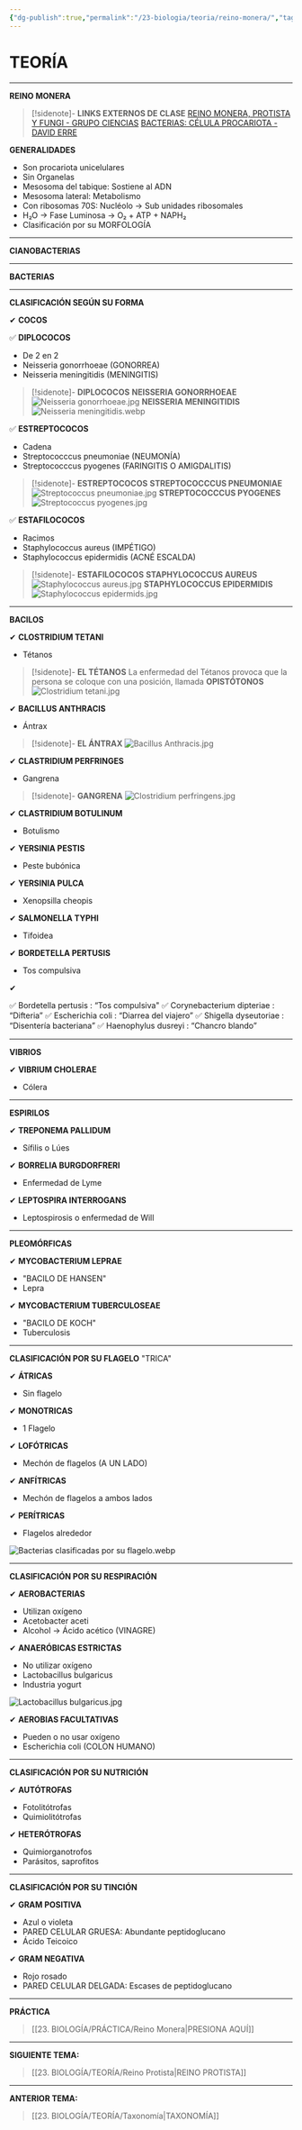 ```yaml
---
{"dg-publish":true,"permalink":"/23-biologia/teoria/reino-monera/","tags":["Biología","Teoría"]}
---
```


# TEORÍA
---
**REINO MONERA**

>[!sidenote]- **LINKS EXTERNOS DE CLASE** 
>[REINO MONERA, PROTISTA Y FUNGI - GRUPO CIENCIAS](https://www.youtube.com/watch?v=MvZ3N3l7I5g) 
>[BACTERIAS: CÉLULA PROCARIOTA - DAVID ERRE](https://www.youtube.com/live/zbn2NcgDiiA?si=aPlXNYMlR-yqiX7R)

**GENERALIDADES**
- Son procariota unicelulares
- Sin Organelas
- Mesosoma del tabique: Sostiene al ADN
- Mesosoma lateral: Metabolismo
- Con ribosomas 70S: Nucléolo → Sub unidades ribosomales
- H₂O → Fase Luminosa → O₂ + ATP + NAPH₂
- Clasificación por su MORFOLOGÍA


---
**CIANOBACTERIAS**

---
**BACTERIAS**

---
**CLASIFICACIÓN SEGÚN SU FORMA**

✔ **COCOS**

✅ **DIPLOCOCOS**
- De 2 en 2
- Neisseria gonorrhoeae (GONORREA) 
- Neisseria meningitidis (MENINGITIS)

>[!sidenote]- **DIPLOCOCOS**
>**NEISSERIA GONORRHOEAE**
>![Neisseria gonorrhoeae.jpg](/img/user/1.%20ELEMENTOS%20GR%C3%81FICOS/Neisseria%20gonorrhoeae.jpg)
>**NEISSERIA MENINGITIDIS**
>![Neisseria meningitidis.webp](/img/user/1.%20ELEMENTOS%20GR%C3%81FICOS/Neisseria%20meningitidis.webp)

✅ **ESTREPTOCOCOS**
- Cadena
- Streptococccus pneumoniae (NEUMONÍA)
- Streptococccus pyogenes (FARINGITIS O AMIGDALITIS)

>[!sidenote]- **ESTREPTOCOCOS**
>**STREPTOCOCCCUS PNEUMONIAE**
>![Streptococcus pneumoniae.jpg](/img/user/1.%20ELEMENTOS%20GR%C3%81FICOS/Streptococcus%20pneumoniae.jpg)
>**STREPTOCOCCCUS PYOGENES**
>![Streptococcus pyogenes.jpg](/img/user/1.%20ELEMENTOS%20GR%C3%81FICOS/Streptococcus%20pyogenes.jpg)
>

✅ **ESTAFILOCOCOS**
- Racimos
- Staphylococcus aureus (IMPÉTIGO) 
- Staphylococcus epidermidis (ACNÉ ESCALDA)

>[!sidenote]- **ESTAFILOCOCOS**
>**STAPHYLOCOCCUS AUREUS**
>![Staphylococcus aureus.jpg](/img/user/1.%20ELEMENTOS%20GR%C3%81FICOS/Staphylococcus%20aureus.jpg)
>**STAPHYLOCOCCUS EPIDERMIDIS**
>![Staphylococcus epidermids.jpg](/img/user/1.%20ELEMENTOS%20GR%C3%81FICOS/Staphylococcus%20epidermids.jpg)

---
**BACILOS**

✔ **CLOSTRIDIUM TETANI** 
- Tétanos

>[!sidenote]- **EL TÉTANOS**
>La enfermedad del Tétanos provoca que la persona se coloque con una posición, llamada **OPISTÓTONOS**
>![Clostridium tetani.jpg](/img/user/1.%20ELEMENTOS%20GR%C3%81FICOS/Clostridium%20tetani.jpg)

✔ **BACILLUS ANTHRACIS**
- Ántrax

>[!sidenote]- **EL ÁNTRAX**
>![Bacillus Anthracis.jpg](/img/user/1.%20ELEMENTOS%20GR%C3%81FICOS/Bacillus%20Anthracis.jpg)

✔ **CLASTRIDIUM PERFRINGES** 
- Gangrena

>[!sidenote]- **GANGRENA**
>![Clostridium perfringens.jpg](/img/user/1.%20ELEMENTOS%20GR%C3%81FICOS/Clostridium%20perfringens.jpg)

✔ **CLASTRIDIUM BOTULINUM**
- Botulismo

✔ **YERSINIA PESTIS**
- Peste bubónica

✔ **YERSINIA PULCA**
- Xenopsilla cheopis 

✔ **SALMONELLA TYPHI**
- Tifoidea

✔ **BORDETELLA PERTUSIS**
- Tos compulsiva

✔ 

✅ Bordetella pertusis : “Tos compulsiva"
✅ Corynebacterium dipteriae : “Difteria”
✅ Escherichia coli : “Diarrea del viajero”
✅ Shigella dyseutoriae : “Disentería bacteriana”
✅ Haenophylus dusreyi : “Chancro blando”

---
**VIBRIOS**

✔ **VIBRIUM CHOLERAE**
- Cólera

---
**ESPIRILOS**

✔ **TREPONEMA PALLIDUM**
- Sífilis o Lúes

✔ **BORRELIA BURGDORFRERI**
- Enfermedad de Lyme

✔ **LEPTOSPIRA INTERROGANS**
- Leptospirosis o enfermedad de Will


---
**PLEOMÓRFICAS**

✔ **MYCOBACTERIUM LEPRAE**
- "BACILO DE HANSEN"
- Lepra

✔ **MYCOBACTERIUM TUBERCULOSEAE**
- "BACILO DE KOCH"
- Tuberculosis

---
**CLASIFICACIÓN POR SU FLAGELO**
"TRICA"

✔ **ÁTRICAS**
- Sin flagelo

✔ **MONOTRICAS**
- 1 Flagelo

✔ **LOFÓTRICAS**
- Mechón de flagelos (A UN LADO)

✔ **ANFÍTRICAS**
- Mechón de flagelos a ambos lados

✔ **PERÍTRICAS**
- Flagelos alrededor

![Bacterias clasificadas por su flagelo.webp](/img/user/1.%20ELEMENTOS%20GR%C3%81FICOS/Bacterias%20clasificadas%20por%20su%20flagelo.webp)

---
**CLASIFICACIÓN POR SU RESPIRACIÓN**

✔ **AEROBACTERIAS**
- Utilizan oxígeno
- Acetobacter aceti
- Alcohol → Ácido acético (VINAGRE)

✔ **ANAERÓBICAS ESTRICTAS**
- No utilizar oxígeno
- Lactobacillus bulgaricus
- Industria yogurt

![Lactobacillus bulgaricus.jpg](/img/user/1.%20ELEMENTOS%20GR%C3%81FICOS/Lactobacillus%20bulgaricus.jpg)

✔ **AEROBIAS FACULTATIVAS**
- Pueden o no usar oxígeno
- Escherichia coli (COLON HUMANO)

---
**CLASIFICACIÓN POR SU NUTRICIÓN**

✔ **AUTÓTROFAS**
- Fotolitótrofas
- Quimiolitótrofas

✔ **HETERÓTROFAS**
- Quimiorganotrofos
- Parásitos, saprofitos

---
**CLASIFICACIÓN POR SU TINCIÓN**

✔ **GRAM POSITIVA**
- Azul o violeta
- PARED CELULAR GRUESA: Abundante peptidoglucano
- Ácido Teicoico

✔ **GRAM NEGATIVA**
- Rojo rosado
- PARED CELULAR DELGADA: Escases de peptidoglucano

---
**PRÁCTICA**
>[[23. BIOLOGÍA/PRÁCTICA/Reino Monera\|PRESIONA AQUÍ]]

---
**SIGUIENTE TEMA:** 
>[[23. BIOLOGÍA/TEORÍA/Reino Protista\|REINO PROTISTA]]

---
**ANTERIOR TEMA:**
>[[23. BIOLOGÍA/TEORÍA/Taxonomía\|TAXONOMÍA]]


